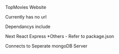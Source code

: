 TopMovies Website

Currently has no url

Dependancys include

Next
React
Express
*Others - Refer to package.json

Connects to Seperate mongoDB Server 

